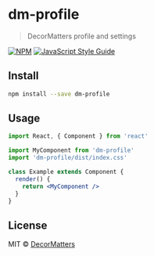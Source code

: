 # dm-profile

> DecorMatters profile and settings

[![NPM](https://img.shields.io/npm/v/dm-profile.svg)](https://www.npmjs.com/package/dm-profile) [![JavaScript Style Guide](https://img.shields.io/badge/code_style-standard-brightgreen.svg)](https://standardjs.com)

## Install

```bash
npm install --save dm-profile
```

## Usage

```jsx
import React, { Component } from 'react'

import MyComponent from 'dm-profile'
import 'dm-profile/dist/index.css'

class Example extends Component {
  render() {
    return <MyComponent />
  }
}
```

## License

MIT © [DecorMatters](https://github.com/DecorMatters)
